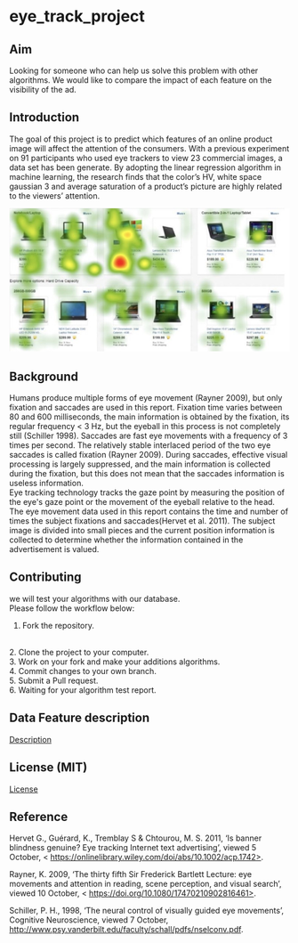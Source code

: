# eye_track_project

## Aim

Looking for someone who can help us solve this problem with other algorithms.
We would like to compare the impact of each feature on the visibility of the ad.

## Introduction

The goal of this project is to predict which features of an online product image will affect the attention of the consumers. With a previous experiment on 91 participants who used eye trackers to view 23 commercial images, a data set has been generate. By adopting the linear regression algorithm in machine learning, the research finds that the color’s HV, white space gaussian 3 and average saturation of a product’s picture are highly related to the viewers’ attention.


![image](https://github.com/Wiiliam0611/eye_track_project/blob/master/6911540901874_.pic.jpg)

## Background

Humans produce multiple forms of eye movement (Rayner 2009), but only fixation and saccades are used in this report. Fixation time varies between 80 and 600 milliseconds, the main information is obtained by the fixation, its regular frequency < 3 Hz, but the eyeball in this process is not completely still (Schiller 1998). Saccades are fast eye movements with a frequency of 3 times per second. The relatively stable interlaced period of the two eye saccades is called fixation (Rayner 2009). During saccades, effective visual processing is largely suppressed, and the main information is collected during the fixation, but this does not mean that the saccades information is useless information.
<br>
Eye tracking technology tracks the gaze point by measuring the position of the eye's gaze point or the movement of the eyeball relative to the head.
<br>
The eye movement data used in this report contains the time and number of times the subject fixations and saccades(Hervet et al. 2011). The subject image is divided into small pieces and the current position information is collected to determine whether the information contained in the advertisement is valued.


## Contributing

we will test your algorithms with our database.
<br>
Please follow the workflow below: 
<br>

1. Fork the repository.
<br>
2. Clone the project to your computer.
<br>
3. Work on your fork and make your additions algorithms.
<br>
4. Commit changes to your own branch.
<br>
5. Submit a Pull request.
<br>
6. Waiting for your algorithm test report.


## Data Feature description

[Description](https://github.com/Wiiliam0611/eye_track_project/blob/master/Intro%20of%20Varible.docx)

## License (MIT)
[License](https://github.com/Wiiliam0611/eye_track_project/blob/master/LICENSE)

## Reference

Hervet G., Guérard, K., Tremblay S & Chtourou, M. S. 2011, ‘Is banner blindness genuine? Eye tracking Internet text advertising’, viewed 5 October, < https://onlinelibrary.wiley.com/doi/abs/10.1002/acp.1742>.

Rayner, K. 2009, ‘The thirty fifth Sir Frederick Bartlett Lecture: eye movements and attention in reading, scene perception, and visual search’, viewed 10 October, < https://doi.org/10.1080/17470210902816461>.

Schiller, P. H., 1998, ‘The neural control of visually guided eye movements’, Cognitive Neuroscience, viewed 7 October, <http://www.psy.vanderbilt.edu/faculty/schall/pdfs/nselconv.pdf>.


